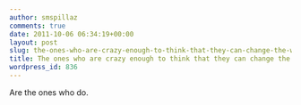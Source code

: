 ```yaml
---
author: smspillaz
comments: true
date: 2011-10-06 06:34:19+00:00
layout: post
slug: the-ones-who-are-crazy-enough-to-think-that-they-can-change-the-world
title: The ones who are crazy enough to think that they can change the world
wordpress_id: 836
---
```


Are the ones who do.
